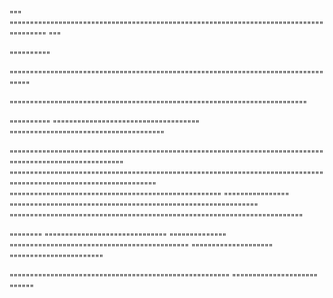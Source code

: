 """
""""""""""""""""""""""""""""""""""""""""""""""""""""""""""""""""""""""""""""""""""""""
"""


""""""""""

""""""""""""""""""""""""""""""""""""""""""""""""""""""""""""""""""""""""""""""""""

"""""""""""""""""""""""""""""""""""""""""""""""""""""""""""""""""""""""""

""""""""""
""""""""""""""""""""""""""""""""""""
""""""""""""""""""""""""""""""""""""""

"""""""""""""""""""""""""""""""""""""""""""""""""""""""""""""""""""""""""""""""""""""""""""""""""""""""""
"""""""""""""""""""""""""""""""""""""""""""""""""""""""""""""""""""""""""""""""""""""""""""""""""""""""""""""""""
""""""""""""""""""""""""""""""""""""""""""""""""""""
""""""""""""""""
"""""""""""""""""""""""""""""""""""""""""""""""""""""""""""""
""""""""""""""""""""""""""""""""""""""""""""""""""""""""""""""""""""""""

""""""""
""""""""""""""""""""""""""""""
""""""""""""""
""""""""""""""""""""""""""""""""""""""""""""
""""""""""""""""""""
"""""""""""""""""""""""

""""""""""""""""""""""""""""""""""""""""""""""""""""""
"""""""""""""""""""""
""""""